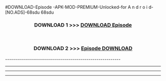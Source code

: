#DOWNLOAD-Episode -APK-MOD-PREMIUM-Unlocked-for A n d r o i d-[NO.ADS]-68sdu 68sdu 



<div align="center">

<h3>DOWNLOAD 1 >>> <a href="https://getmod2.web.app/?judul=Episode ">DOWNLOAD Episode </a></h3><br>

<h3>DOWNLOAD 2 >>> <a href="https://getmod2.web.app/?judul=Episode ">Episode  DOWNLOAD </a></h3>

</div>
----------------------------------------------------------

----------------------------------------------------------

----------------------------------------------------------

----------------------------------------------------------




